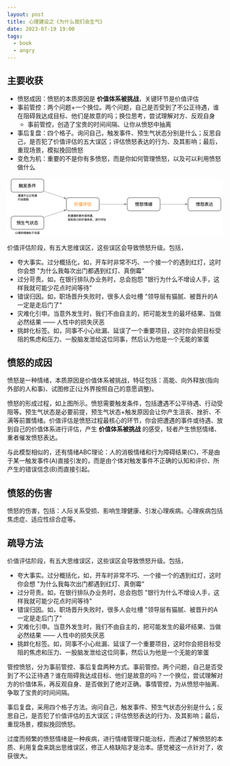 ```yaml
---
layout: post
title: 心理建设之《为什么我们会生气》
date: 2023-07-19 19:00
tags:
  - book
  - angry
---
```


## 主要收获
- 愤怒成因：愤怒的本质原因是 **价值体系被挑战**，关键环节是价值评估
- 事前管控：两个问题+一个换位。两个问题，自己是否受到了不公正待遇，谁在阻碍我达成目标、他们是故意的吗；换位思考，尝试理解对方、反观自身
    - 事前管控，创造了宝贵的时间间隔、让你从愤怒中抽离
- 事后复盘：四个格子。询问自己，触发事件、预生气状态分别是什么；反思自己，是否犯了价值评估的五大误区；评估愤怒表达的行为、及其影响；最后，重现场景，模拟挽回愤怒
- 变危为机：重要的不是你有多愤怒，而是你如何管理愤怒，以及可以利用愤怒做什么

![front.png](https://raw.githubusercontent.com/nieannote/nieannote.github.io/master/images/20230720/angry-steps.png)


价值评估阶段，有五大思维误区，这些误区会导致愤怒升级。包括，

- 夸大事实。过分概括化，如，开车时非常不巧、一个接一个的遇到红灯，这时你会想 "为什么我每次出门都遇到红灯、真倒霉"
- 过分苛责。如，在银行排队办业务时，总会抱怨 "银行为什么不增设人手，这样我就可能少花点时间等待"
- 错误归因。如，职场晋升失败时，很多人会吐槽 "领导层有猫腻、被晋升的A一定是走后门了"
- 灾难化引申。当意外发生时，我们不由自主的，把可能发生的最坏结果、当做必然结果 —— 人性中的损失厌恶
- 挑衅化标签。如，同事不小心纰漏、延误了一个重要项目，这时你会把目标受阻的焦虑和压力、一股脑发泄给这位同事，然后认为他是一个无能的笨蛋


## 愤怒的成因
愤怒是一种情绪，本质原因是价值体系被挑战，特征包括：高能、向外释放(指向外部的人和事)、试图修正(让外界按照自己的意愿调整)。

愤怒的形成过程，如上图所示。愤怒需要触发条件，包括遭遇不公平待遇、行动受阻等。预生气状态是必要前提，预生气状态+触发原因会让你产生沮丧、挫折、不满等前置情绪。价值评估是愤怒过程最核心的环节，你会把遭遇的事件或待遇、放到自己的价值体系进行评估，产生 **价值体系被挑战** 的感受，轻者产生愤怒情绪、重者催发愤怒表达。

与此模型相似的，还有情绪ABC理论：人的消极情绪和行为障碍结果(C)，不是由于某一触发事件(A)直接引发的，而是由个体对触发事件不正确的认知和评价、所产生的错误信念(B)而直接引起。


## 愤怒的伤害
愤怒的伤害，包括：人际关系受损、影响生理健康、引发心理疾病。心理疾病包括焦虑症、适应性综合症等。


## 疏导方法
价值评估阶段，有五大思维误区，这些误区会导致愤怒升级。包括，

- 夸大事实。过分概括化，如，开车时非常不巧、一个接一个的遇到红灯，这时你会想 "为什么我每次出门都遇到红灯、真倒霉"
- 过分苛责。如，在银行排队办业务时，总会抱怨 "银行为什么不增设人手，这样我就可能少花点时间等待"
- 错误归因。如，职场晋升失败时，很多人会吐槽 "领导层有猫腻、被晋升的A一定是走后门了"
- 灾难化引申。当意外发生时，我们不由自主的，把可能发生的最坏结果、当做必然结果 —— 人性中的损失厌恶
- 挑衅化标签。如，同事不小心纰漏、延误了一个重要项目，这时你会把目标受阻的焦虑和压力、一股脑发泄给这位同事，然后认为他是一个无能的笨蛋

管控愤怒，分为事前管控、事后复盘两种方式。事前管控。两个问题，自己是否受到了不公正待遇？谁在阻碍我达成目标、他们是故意的吗？一个换位，尝试理解对方的价值体系，再反观自身、是否做到了绝对正确。事情管控，为从愤怒中抽离、争取了宝贵的时间间隔。

事后复盘，采用四个格子方法。询问自己，触发事件、预生气状态分别是什么；反思自己，是否犯了价值评估的五大误区；评估愤怒表达的行为、及其影响；最后，重现场景，模拟挽回愤怒。

过度而频繁的愤怒情绪是一种疾病，进行情绪管理只能治标，而通过了解愤怒的本质、利用复盘来跳出思维误区，修正人格缺陷才是治本。感觉被这一点针对了，收获很大。

